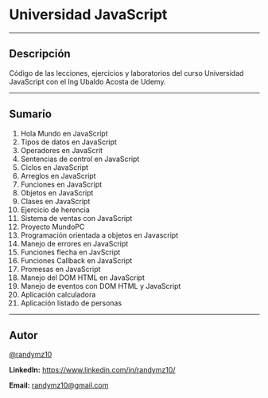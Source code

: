 # Universidad JavaScript
---
## Descripción
Código de las lecciones, ejercicios y laboratorios del curso Universidad JavaScript con el Ing Ubaldo Acosta de Udemy.

---
## Sumario

1. Hola Mundo en JavaScript
2. Tipos de datos en JavaScript
3. Operadores en JavaScrit
4. Sentencias de control en JavaScript
5. Ciclos en JavaScript
6. Arreglos en JavaScript
7. Funciones en JavaScript
8. Objetos en JavaScript
9. Clases en JavaScript
10. Ejercicio de herencia
11. Sistema de ventas con JavaScript
12. Proyecto MundoPC
13. Programación orientada a objetos en Javascript
14. Manejo de errores en JavaScript
15. Funciones flecha en JavScript
16. Funciones Callback en JavaScript
17. Promesas en JavaScript
18. Manejo del DOM HTML en JavaScript
19. Manejo de eventos con DOM HTML y JavaScript
20. Aplicación calculadora
21. Aplicación listado de personas

---
## Autor
[@randymz10](https://github.com/randymz10)

**LinkedIn:** https://www.linkedin.com/in/randymz10/

**Email:** randymz10@gmail.com